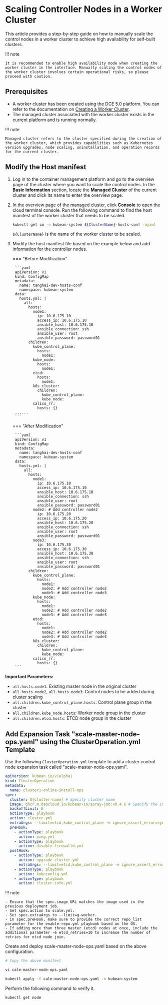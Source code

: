 # Scaling Controller Nodes in a Worker Cluster

This article provides a step-by-step guide on how to manually scale the control nodes in a worker cluster to achieve high availability for self-built clusters.

!!! note

    It is recommended to enable high availability mode when creating the worker cluster in the interface. Manually scaling the control nodes of the worker cluster involves certain operational risks, so please proceed with caution.

## Prerequisites

- A worker cluster has been created using the DCE 5.0 platform. You can refer to the documentation on [Creating a Worker Cluster](../user-guide/clusters/create-cluster.md).
- The managed cluster associated with the worker cluster exists in the current platform and is running normally.

!!! note

    Managed cluster refers to the cluster specified during the creation of the worker cluster, which provides capabilities such as Kubernetes version upgrades, node scaling, uninstallation, and operation records for the current cluster.

## Modify the Host manifest

1. Log in to the container management platform and go to the overview page of the cluster where you want to scale the control nodes. In the __Basic Information__ section, locate the **Managed Cluster** of the current cluster and click its name to enter the overview page.


2. In the overview page of the managed cluster, click **Console** to open the cloud terminal console. Run the following command to find the host manifest of the worker cluster that needs to be scaled.

    ```bash
    kubectl get cm -n kubean-system ${ClusterName}-hosts-conf -oyaml
    ```

    `${ClusterName}` is the name of the worker cluster to be scaled.

3. Modify the host manifest file based on the example below and add information for the controller nodes.

    === "Before Modification"

        ```yaml
        apiVersion: v1
        kind: ConfigMap
        metadata:
          name: tanghai-dev-hosts-conf
          namespace: kubean-system
        data:
          hosts.yml: |
            all:
              hosts:
                node1:
                  ip: 10.6.175.10 
                  access_ip: 10.6.175.10
                  ansible_host: 10.6.175.10 
                  ansible_connection: ssh
                  ansible_user: root
                  ansible_password: password01
              children:
                kube_control_plane:
                  hosts:
                    node1:
                kube_node:
                  hosts:
                    node1:
                etcd:
                  hosts:
                    node1:
                k8s_cluster:
                  children:
                    kube_control_plane:
                    kube_node:
                calico_rr:
                  hosts: {}
        ......
        ```

    === "After Modification"

        ```yaml
        apiVersion: v1
        kind: ConfigMap
        metadata:
          name: tanghai-dev-hosts-conf
          namespace: kubean-system
        data:
          hosts.yml: |
            all:
              hosts:
                node1:
                  ip: 10.6.175.10
                  access_ip: 10.6.175.10 
                  ansible_host: 10.6.175.10
                  ansible_connection: ssh
                  ansible_user: root
                  ansible_password: password01
                node2: # Add controller node2
                  ip: 10.6.175.20
                  access_ip: 10.6.175.20
                  ansible_host: 10.6.175.20
                  ansible_connection: ssh
                  ansible_user: root
                  ansible_password: password01
                node3:
                  ip: 10.6.175.30 
                  access_ip: 10.6.175.30
                  ansible_host: 10.6.175.30 
                  ansible_connection: ssh
                  ansible_user: root
                  ansible_password: password01
              children:
                kube_control_plane:
                  hosts:
                    node1:
                    node2: # Add controller node2
                    node3: # Add controller node3
                kube_node:
                  hosts:
                    node1:
                    node2: # Add controller node2
                    node3: # Add controller node3
                etcd:
                  hosts:
                    node1:
                    node2: # Add controller node2
                    node3: # Add controller node3
                k8s_cluster:
                  children:
                    kube_control_plane:
                    kube_node:
                calico_rr:
                  hosts: {}
        ```

**Important Parameters:**

* `all.hosts.node1`: Existing master node in the original cluster
* `all.hosts.node2`, `all.hosts.node3`: Control nodes to be added during cluster scaling
* `all.children.kube_control_plane.hosts`: Control plane group in the cluster
* `all.children.kube_node.hosts`: Worker node group in the cluster
* `all.children.etcd.hosts`: ETCD node group in the cluster

## Add Expansion Task "scale-master-node-ops.yaml" using the ClusterOperation.yml Template

Use the following `ClusterOperation.yml` template to add a cluster control node expansion task called "scale-master-node-ops.yaml". 

```yaml title="ClusterOperation.yml"
apiVersion: kubean.io/v1alpha1
kind: ClusterOperation
metadata:
  name: cluster1-online-install-ops
spec:
  cluster: ${cluster-name} # Specify cluster name
  image: ghcr.m.daocloud.io/kubean-io/spray-job:v0.4.6 # Specify the image for the kubean job
  backoffLimit: 0
  actionType: playbook
  action: cluster.yml
  extraArgs: --limit=etcd,kube_control_plane -e ignore_assert_errors=yes
  preHook:
    - actionType: playbook
      action: ping.yml
    - actionType: playbook
      action: disable-firewalld.yml
  postHook:
    - actionType: playbook
      action: upgrade-cluster.yml
      extraArgs: --limit=etcd,kube_control_plane -e ignore_assert_errors=yes
    - actionType: playbook
      action: kubeconfig.yml
    - actionType: playbook
      action: cluster-info.yml
```

!!! note

    - Ensure that the spec.image URL matches the image used in the previous deployment job.
    - Set spec.action to scale.yml.
    - Set spec.extraArgs to --limit=g-worker.
    - In spec.preHook, make sure to provide the correct repo_list parameter for the enable-repo.yml playbook based on the OS.
    - If adding more than three master (etcd) nodes at once, include the additional parameter -e etcd_retries=10 to increase the number of retries for etcd node join.

Create and deploy scale-master-node-ops.yaml based on the above configuration.

```bash
# Copy the above manifest

vi cale-master-node-ops.yaml

kubectl apply -f cale-master-node-ops.yaml -n kubean-system
```

Perform the following command to verify it.

```bash
kubectl get node
```
